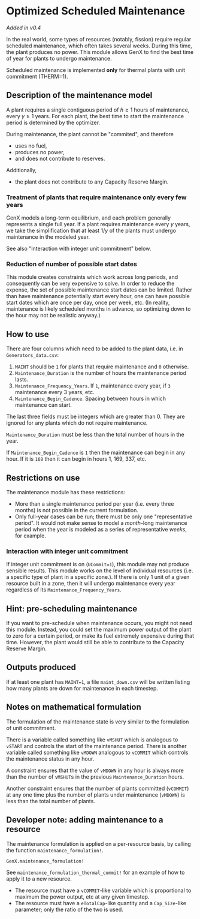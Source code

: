 # Optimized Scheduled Maintenance
_Added in v0.4_

In the real world, some types of resources (notably, fission) require regular scheduled maintenance, which often takes several weeks.
During this time, the plant produces no power.
This module allows GenX to find the best time of year for plants to undergo maintenance.

Scheduled maintenance is implemented **only** for thermal plants with unit commitment (THERM=1).

## Description of the maintenance model
A plant requires a single contiguous period of $h \ge 1$ hours of maintenance, every $y \ge 1$ years.
For each plant, the best time to start the maintenance period is determined by the optimizer.

During maintenance, the plant cannot be "commited", and therefore

* uses no fuel,
* produces no power,
* and does not contribute to reserves.

Additionally, 

* the plant does not contribute to any Capacity Reserve Margin.

### Treatment of plants that require maintenance only every few years
GenX models a long-term equilibrium,
and each problem generally represents a single full year.
If a plant requires maintenance every $y$ years, we take the simplification that at least $1/y$ of the plants must undergo maintenance in the modeled year.

See also "Interaction with integer unit commitment" below.

### Reduction of number of possible start dates
This module creates constraints which work across long periods, and consequently can be very expensive to solve.
In order to reduce the expense, the set of possible maintenance start dates can be limited.
Rather than have maintenance potentially start every hour, one can have possible start dates which are once per day, once per week, etc.
(In reality, maintenance is likely scheduled months in advance, so optimizing down to the hour may not be realistic anyway.)

## How to use
There are four columns which need to be added to the plant data, i.e. in `Generators_data.csv`:

1. `MAINT` should be `1` for plants that require maintenance and `0` otherwise.
2. `Maintenance_Duration` is the number of hours the maintenance period lasts.
3. `Maintenance_Frequency_Years`. If `1`, maintenance every year, if `3` maintenance every 3 years, etc.
4. `Maintenance_Begin_Cadence`. Spacing between hours in which maintenance can start.

The last three fields must be integers which are greater than 0. 
They are ignored for any plants which do not require maintenance.

`Maintenance_Duration` must be less than the total number of hours in the year.

If `Maintenance_Begin_Cadence` is `1` then the maintenance can begin in any hour.
If it is `168` then it can begin in hours 1, 169, 337, etc.

## Restrictions on use
The maintenance module has these restrictions:

- More than a single maintenance period per year (i.e. every three months) is not possible in the current formulation.
- Only full-year cases can be run; there must be only one "representative period".
It would not make sense to model a *month*-long maintenance period when the year is modeled as a series of representative *weeks*, for example.

### Interaction with integer unit commitment
If integer unit commitment is on (`UCommit=1`), this module may not produce sensible results.
This module works on the level of individual resources (i.e. a specific type of plant in a specific zone.).
If there is only 1 unit of a given resource built in a zone, then it will undergo maintenance every year regardless of its `Maintenance_Frequency_Years`.

## Hint: pre-scheduling maintenance
If you want to pre-schedule when maintenance occurs, you might not need this module.
Instead, you could set the maximum power output of the plant to zero for a certain period, or make its fuel extremely expensive during that time.
However, the plant would still be able to contribute to the Capacity Reserve Margin.

## Outputs produced
If at least one plant has `MAINT=1`, a file `maint_down.csv` will be written listing how many plants are down for maintenance in each timestep.

## Notes on mathematical formulation
The formulation of the maintenance state is very similar to the formulation of unit commitment.

There is a variable called something like `vMSHUT` which is analogous to `vSTART` and controls the start of the maintenance period.
There is another variable called something like `vMDOWN` analogous to `vCOMMIT` which controls the maintenance status in any hour.

A constraint ensures that the value of `vMDOWN` in any hour is always more than the number of `vMSHUT`s in the previous `Maintenance_Duration` hours.

Another constraint ensures that the number of plants committed (`vCOMMIT`) at any one time plus the number of plants under maintenance (`vMDOWN`) is less than the total number of plants.

## Developer note: adding maintenance to a resource
The maintenance formulation is applied on a per-resource basis, by calling the function `maintenance_formulation!`.

```@docs
GenX.maintenance_formulation!
```

See `maintenance_formulation_thermal_commit!` for an example of how to apply it to a new resource.

* The resource must have a `vCOMMIT`-like variable which is proportional to maximum the power output, etc at any given timestep.
* The resource must have a `eTotalCap`-like quantity and a `Cap_Size`-like parameter; only the ratio of the two is used.

